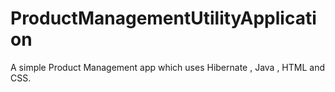 # ProductManagementUtilityApplication
A simple Product Management app which uses Hibernate , Java , HTML and CSS.
